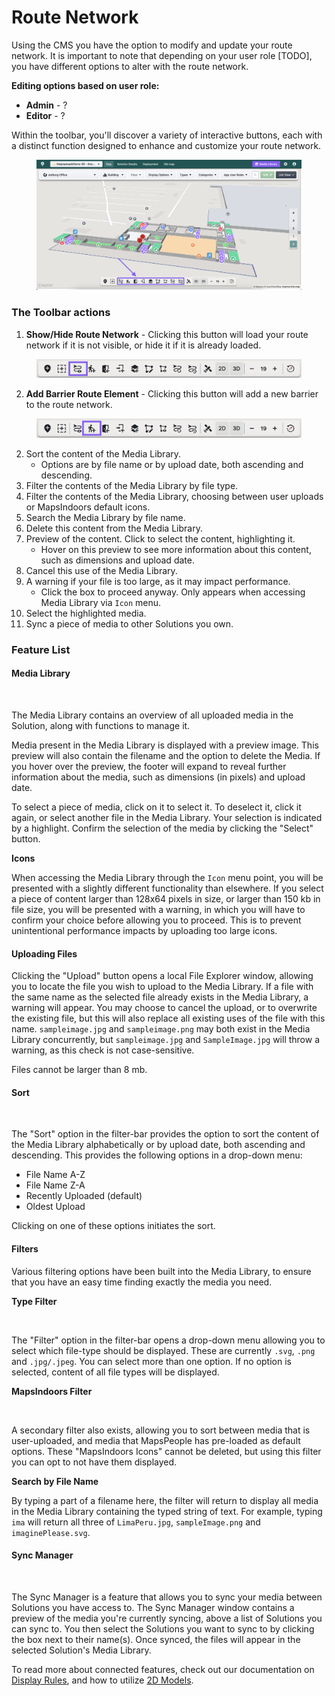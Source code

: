 # Route Network

Using the CMS you have the option to modify and update your route network. It is important to note that depending on your user role [TODO], you have different options to alter with the route network.

**Editing options based on user role:**
* **Admin** - ?
* **Editor** - ?

Within the toolbar, you'll discover a variety of interactive buttons, each with a distinct function designed to enhance and customize your route network.

<figure><img src="../../../.gitbook/assets/route-network-full-toolbar.png" alt=""><figcaption></figcaption></figure>

### The Toolbar actions[​](https://docs.mapsindoors.com/) <a href="#interface-overview" id="interface-overview"></a>

1. **Show/Hide Route Network** - Clicking this button will load your route network if it is not visible, or hide it if it is already loaded.
<figure><img src="../../../.gitbook/assets/route-network-toolbar-show-network.png" alt="Show/Hide Route Network icon"><figcaption></figcaption></figure>

2. **Add Barrier Route Element[​](https://docs.mapsindoors.com/) <a href="#interface-overview" id="interface-overview"></a>** - Clicking this button will add a new barrier to the route network. 
<figure><img src="../../../.gitbook/assets/route-network-toolbar-add-barrier.png" alt="Add Barrier Route Element icon"><figcaption></figcaption></figure>




2. Sort the content of the Media Library.&#x20;
   * Options are by file name or by upload date, both ascending and descending.
3. Filter the contents of the Media Library by file type.
4. Filter the contents of the Media Library, choosing between user uploads or MapsIndoors default icons.
5. Search the Media Library by file name.
6. Delete this content from the Media Library.
7. Preview of the content. Click to select the content, highlighting it.
   * Hover on this preview to see more information about this content, such as dimensions and upload date.
8. Cancel this use of the Media Library.
9. A warning if your file is too large, as it may impact performance.
   * Click the box to proceed anyway. Only appears when accessing Media Library via `Icon` menu.
10. Select the highlighted media.
11. Sync a piece of media to other Solutions you own.

### Feature List[​](https://docs.mapsindoors.com/cms-media-library#feature-list) <a href="#feature-list" id="feature-list"></a>

#### Media Library[​](https://docs.mapsindoors.com/cms-media-library#media-library) <a href="#media-library" id="media-library"></a>

<figure><img src="https://docs.mapsindoors.com/img/cms/media-library.png" alt=""><figcaption></figcaption></figure>

The Media Library contains an overview of all uploaded media in the Solution, along with functions to manage it.

Media present in the Media Library is displayed with a preview image. This preview will also contain the filename and the option to delete the Media. If you hover over the preview, the footer will expand to reveal further information about the media, such as dimensions (in pixels) and upload date.

To select a piece of media, click on it to select it. To deselect it, click it again, or select another file in the Media Library. Your selection is indicated by a highlight. Confirm the selection of the media by clicking the "Select" button.

**Icons**[**​**](https://docs.mapsindoors.com/cms-media-library#icons)

When accessing the Media Library through the `Icon` menu point, you will be presented with a slightly different functionality than elsewhere. If you select a piece of content larger than 128x64 pixels in size, or larger than 150 kb in file size, you will be presented with a warning, in which you will have to confirm your choice before allowing you to proceed. This is to prevent unintentional performance impacts by uploading too large icons.

#### Uploading Files[​](https://docs.mapsindoors.com/cms-media-library#uploading-files) <a href="#uploading-files" id="uploading-files"></a>

Clicking the "Upload" button opens a local File Explorer window, allowing you to locate the file you wish to upload to the Media Library. If a file with the same name as the selected file already exists in the Media Library, a warning will appear. You may choose to cancel the upload, or to overwrite the existing file, but this will also replace all existing uses of the file with this name. `sampleimage.jpg` and `sampleimage.png` may both exist in the Media Library concurrently, but `sampleimage.jpg` and `SampleImage.jpg` will throw a warning, as this check is not case-sensitive.

Files cannot be larger than 8 mb.

#### Sort[​](https://docs.mapsindoors.com/cms-media-library#sort) <a href="#sort" id="sort"></a>

<figure><img src="https://docs.mapsindoors.com/img/cms/media-library-sort.png" alt=""><figcaption></figcaption></figure>

The "Sort" option in the filter-bar provides the option to sort the content of the Media Library alphabetically or by upload date, both ascending and descending. This provides the following options in a drop-down menu:

* File Name A-Z
* File Name Z-A
* Recently Uploaded (default)
* Oldest Upload

Clicking on one of these options initiates the sort.

#### Filters[​](https://docs.mapsindoors.com/cms-media-library#filters) <a href="#filters" id="filters"></a>

Various filtering options have been built into the Media Library, to ensure that you have an easy time finding exactly the media you need.

**Type Filter**[**​**](https://docs.mapsindoors.com/cms-media-library#type-filter)

<figure><img src="https://docs.mapsindoors.com/img/cms/media-library-filter-filetype.png" alt=""><figcaption></figcaption></figure>

The "Filter" option in the filter-bar opens a drop-down menu allowing you to select which file-type should be displayed. These are currently `.svg`, `.png` and `.jpg/.jpeg`. You can select more than one option. If no option is selected, content of all file types will be displayed.

**MapsIndoors Filter**[**​**](https://docs.mapsindoors.com/cms-media-library#mapsindoors-filter)

<figure><img src="https://docs.mapsindoors.com/img/cms/media-library-filter.png" alt=""><figcaption></figcaption></figure>

A secondary filter also exists, allowing you to sort between media that is user-uploaded, and media that MapsPeople has pre-loaded as default options. These "MapsIndoors Icons" cannot be deleted, but using this filter you can opt to not have them displayed.

**Search by File Name**[**​**](https://docs.mapsindoors.com/cms-media-library#search-by-file-name)

By typing a part of a filename here, the filter will return to display all media in the Media Library containing the typed string of text. For example, typing `ima` will return all three of `LimaPeru.jpg`, `sampleImage.png` and `imaginePlease.svg`.

#### Sync Manager[​](https://docs.mapsindoors.com/cms-media-library#sync-manager) <a href="#sync-manager" id="sync-manager"></a>

<figure><img src="https://docs.mapsindoors.com/img/cms/media-library-sync.png" alt=""><figcaption></figcaption></figure>

The Sync Manager is a feature that allows you to sync your media between Solutions you have access to. The Sync Manager window contains a preview of the media you're currently syncing, above a list of Solutions you can sync to. You then select the Solutions you want to sync to by clicking the box next to their name(s). Once synced, the files will appear in the selected Solution's Media Library.

To read more about connected features, check out our documentation on [Display Rules](https://docs.mapsindoors.com/display-rules/), and how to utilize [2D Models](https://docs.mapsindoors.com/cms#2d-models-and-icons/).
